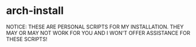 # arch-install

NOTICE: THESE ARE PERSONAL SCRIPTS FOR MY INSTALLATION. THEY MAY OR MAY NOT WORK FOR YOU AND I WON'T OFFER ASSISTANCE FOR THESE SCRIPTS!
